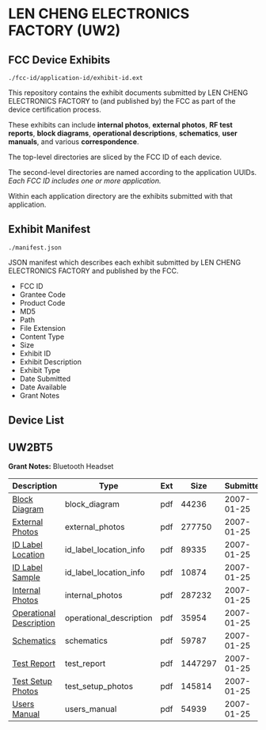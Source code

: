 # LEN CHENG ELECTRONICS FACTORY (UW2)
## FCC Device Exhibits

```
./fcc-id/application-id/exhibit-id.ext
```

This repository contains the exhibit documents submitted by LEN CHENG ELECTRONICS FACTORY to (and published by) the FCC as part of the device certification process.

These exhibits can include **internal photos**, **external photos**, **RF test reports**, **block diagrams**, **operational descriptions**, **schematics**, **user manuals**, and various **correspondence**.

The top-level directories are sliced by the FCC ID of each device.

The second-level directories are named according to the application UUIDs. *Each FCC ID includes one or more application.*

Within each application directory are the exhibits submitted with that application. 

## Exhibit Manifest

```
./manifest.json
```

JSON manifest which describes each exhibit submitted by LEN CHENG ELECTRONICS FACTORY and published by the FCC.

- FCC ID
- Grantee Code
- Product Code
- MD5
- Path
- File Extension
- Content Type
- Size
- Exhibit ID
- Exhibit Description
- Exhibit Type
- Date Submitted
- Date Available
- Grant Notes

## Device List
## UW2BT5
**Grant Notes:** Bluetooth Headset

| Description | Type | Ext | Size | Submitted | Available |
| ----------- | ---- | --- | ---- | --------- | --------- |
| [Block Diagram](UW2BT5/4de22e9a3728ce5a39953e298e47eb9a/750516.pdf) | block_diagram | pdf | 44236 | 2007-01-25 | 2007-01-25 |
| [External Photos](UW2BT5/4de22e9a3728ce5a39953e298e47eb9a/750517.pdf) | external_photos | pdf | 277750 | 2007-01-25 | 2007-01-25 |
| [ID Label Location](UW2BT5/4de22e9a3728ce5a39953e298e47eb9a/750518.pdf) | id_label_location_info | pdf | 89335 | 2007-01-25 | 2007-01-25 |
| [ID Label Sample](UW2BT5/4de22e9a3728ce5a39953e298e47eb9a/750519.pdf) | id_label_location_info | pdf | 10874 | 2007-01-25 | 2007-01-25 |
| [Internal Photos](UW2BT5/4de22e9a3728ce5a39953e298e47eb9a/750520.pdf) | internal_photos | pdf | 287232 | 2007-01-25 | 2007-01-25 |
| [Operational Description](UW2BT5/4de22e9a3728ce5a39953e298e47eb9a/750521.pdf) | operational_description | pdf | 35954 | 2007-01-25 | 2007-01-25 |
| [Schematics](UW2BT5/4de22e9a3728ce5a39953e298e47eb9a/750523.pdf) | schematics | pdf | 59787 | 2007-01-25 | 2007-01-25 |
| [Test Report](UW2BT5/4de22e9a3728ce5a39953e298e47eb9a/750522.pdf) | test_report | pdf | 1447297 | 2007-01-25 | 2007-01-25 |
| [Test Setup Photos](UW2BT5/4de22e9a3728ce5a39953e298e47eb9a/750524.pdf) | test_setup_photos | pdf | 145814 | 2007-01-25 | 2007-01-25 |
| [Users Manual](UW2BT5/4de22e9a3728ce5a39953e298e47eb9a/750525.pdf) | users_manual | pdf | 54939 | 2007-01-25 | 2007-01-25 |
